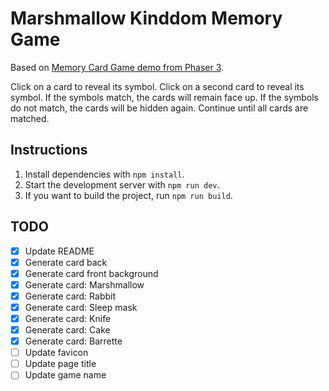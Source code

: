 # Marshmallow Kinddom Memory Game

Based on [Memory Card Game demo from Phaser 3](https://phaser.io/examples/v3.85.0/games/view/card-memory).

Click on a card to reveal its symbol. Click on a second card to reveal its symbol. If the symbols match, the cards will remain face up. If the symbols do not match, the cards will be hidden again. Continue until all cards are matched.

## Instructions

1. Install dependencies with `npm install`.
1. Start the development server with `npm run dev`.
1. If you want to build the project, run `npm run build`.

## TODO
- [x] Update README
- [x] Generate card back
- [x] Generate card front background
- [x] Generate card: Marshmallow
- [x] Generate card: Rabbit
- [x] Generate card: Sleep mask
- [x] Generate card: Knife
- [x] Generate card: Cake
- [x] Generate card: Barrette
- [ ] Update favicon
- [ ] Update page title
- [ ] Update game name
